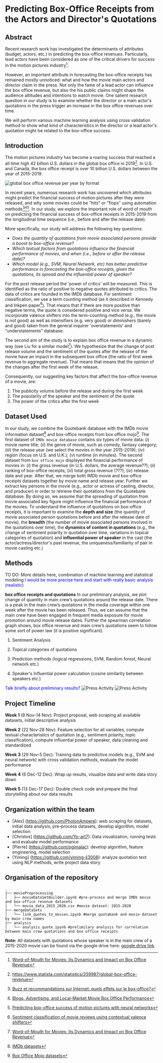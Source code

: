 # Predicting Box-Office Receipts from the Actors and Director's Quotations
## Abstract

Recent research work has investigated the determinants of attributes (budget, actors, etc.) in predicting the box-office revenues. Particularly, lead actors have been considered as one of the critical drivers for success in the motion pictures industry[^word-of-mouth-for-movies].

However, an important attribute in forecasting the box-office receipts has remained mostly unnoticed: what and how the movie main actors and director claim in the press.
Not only the fame of a lead actor can influence the box office revenue, but also the his public claims might shape the audience attitudes and intentions to watch movie. One salient research question in our study is to examine whether the director or a main actor's quotations in the press trigger an increase in the box office revenues over time.

We will perform various machine learning analysis using cross validation method to show what kind of characteristics in the director or a lead actor's quotation might be related to the box-office success.


## Introduction

The motion pictures industry has become a roaring success that reached a all time high 42 billion U.S. dollars in the global box office in 2019[^global-box-office-revenue-per-year]. In U.S. and Canada, the box office receipt is over 10 billion U.S. dollars between the year of 2015-2019.

![global box office revenue per year by format](./assets/global-box-office-revenue-per-year.png)

[^global-box-office-revenue-per-year]: https://www.statista.com/statistics/259987/global-box-office-revenue

In recent years, numerous research work has uncovered which attributes might predict the financial success of motion pictures after they were released, and why some movies could be "hits" or "flops" using automation methods[^buzz-recommandation-internet][^blogs-advertising-local-market][^predicting-motion-picture]. In our study, we explore the important role of word of mouth on predicting the financial success of box-office receipts in 2015-2019 from the longitudinal time sequence (i.e., before and after the release date).

[^buzz-recommandation-internet]: [Buzz et recommandations sur Internet: quels effets sur le box-office?](https://doi.org/10.1177%2F076737010702200304)
[^blogs-advertising-local-market]: [Blogs, Advertising, and Local-Market Movie Box Office Performance](https://doi.org/10.1287/mnsc.2013.1732)
[^predicting-motion-picture]: [Predicting box-office success of motion pictures with neural networks](https://doi.org/10.1016/j.eswa.2005.07.018)

More specifically, our study will address the following key questions:

* *Does the quantity of quotations from movie associated persons provide a boost to box-office revenue?*
* *Which textual factors from quotations influence the financial performance of movies, and when (i.e., before or after the release date)?*
* *Which model (e.g., SVM, Neural Network, etc) has better predictive performance in forecasting the box-office receipts, given the quotations, its spread and the influential power of speaker?*

For the post release period the 'power of critics' will be measured. This is identified as the ratio of positive to negative quotes attributed to critics. The data of critics are founded in the IMDb database. For sentiment classification, we use a term counting method (as it described in Kennedy and Inkpen paper[^sentiment-analysis-paper]). That means that if there are more positive than negative terms, the quote is considered positive and vice versa. We incorporate valence shifters into the term-counting method (e.g., the movie is not good) as well as intensifiers (e.g. very good) or diminishers (barely and good) taken from the general inquirer 'overstatements' and "understatements" database.

[^word-of-mouth-for-movies]: [Word-of-Mouth for Movies: Its Dynamics and Impact on Box Office Revenue](https://papers.ssrn.com/sol3/papers.cfm?abstract_id=1949819)
[^sentiment-analysis-paper]: [Sentiment classification of movie reviews using contextual valence shifters](https://www.cs.utoronto.ca/~akennedy/publications/sentiment_ci_2006.pdf)

The second aim of the study is to explain box office revenue in a dynamic way (see Liu for a similar model[^word-of-mouth-for-movies]). We hypothesize that the change of post release volume and the sentiment of the quotes after the release of the movie have an impact in the subsequent box office (the ratio of first week revenue to aggregate revenue). That means that means that the opinion of the changes after the first week of the release.

Consequently, our suggesting key factors that affect the box-office revenue of a movie, are:
1. The publicity volume before the release and during the first week
2. The popularity of the speaker and the sentiment of the quote
3. The power of the critics after the first week


## Dataset Used

In our study, we combine the Quotebank database with the IMDb movie information dataset[^imdb-database] and box-office receipts from box office mojo[^mojo-database]. The first dataset of ```IMDb movie database``` contains six types of movie data: (*i*) movie name title; (*ii*) the genre of movie, such as comedy, fantasy category; (*iii*) the release year (we select the movies in the year 2015-2019); (*iv*) region (focus on U.S. and U.K.); (*v*) runtime (in minutes). The second dataset from ```box office mojo``` displayed the financial performance of movies in: (*i*) the gross revenue (in U.S. dollars, the average revenue??); (*ii*) ranking of box-office receipts; (*iii*) total gross revenue (???); (*iv*) release date and year. After that, we merge both IMDb movie and box-office receipts datasets together by movie name and release year. Further we extract key persons in the movie (e.g., actor or actress of casting, director, and producer) in order to retrieve their quotations from the Quotebank database. By doing so, we assume that the spreading of quotation from movie associated key figure might influence the financial performance of the movies. To understand the influence of quotations on box-office receipts, it is important to examine the **depth and size** (the quantity of movie associated person quotations before and after the release date of movie), the **breadth** (the number of movie associated persons involved in the quotations over time), the **dynamics of content in quotations** (e.g., the change of sentiment polarity in quotation over time, variations in topical categories of quotation) and **influential power of speaker** in the cast (the actor/actress/director's past revenue, the uniqueness/familiarity of pair in movie casting etc.)

[^imdb-database]: [IMDb datasets](https://datasets.imdbws.com)
[^mojo-database]: [Box Office Mojo datasets](https://www.boxofficemojo.com/year/2015/)


## Methods

TO DO: More details here, combination of machine learning and statistical modeling
<span style="color:blue">I would be more precise here and start with really basic analysis (realistic)</span>

**box office receipts and quotations** In our preliminary analysis, we plot change of quantity in main crew’s quotations around the release date. There is a peak in the main crew’s quotations in the media coverage within one week after the movie has been released. Thus, we can assume that the main crew have been engaged in frequent media exposure for movie promotion around movie release dates. Further the spearman correlation graph shows, box office revenue and main crew’s quotations seem to follow some sort of power law (it is positive significant). 


1. Sentiment Analysis

2. Topical categories of quotations

3. Prediction methods (logical regressions, SVM, Random forest, Neural network etc.)

4. Speaker's Influential power calculation (cosine similarity between speakers etc.)

<span style="color:blue">Talk briefly about preliminary results?</span>
![Press Activity](./analysis/quotes_around_release.png)
![Press Activity](./analysis/gross_vs_occurrences.png)


## Project Timeline

**Week 1** (8 Nov-14 Nov): 
Project proposal, web scraping all available datasets, initial descriptive analysis

**Week 2** (22 Nov-28 Nov): 
Feature selection for all variables, compute textual characteristics of quotation (e.g., sentiment polarity, topic classification), compute influential power of speaker, data cleaning and standardized 

**Week 3** (29 Nov-5 Dec):
Training data to predictive models (e.g., SVM and neural network) with cross validation methods, evaluate the model performance 

**Week 4** (6 Dec-12 Dec):
Wrap up results, visualize data and write data story down

**Week 5** (13 Dec-17 Dec): 
Double check code and prepare the final storytelling about our data results 


## Organization within the team

* [Alex] (https://github.com/PhotonAmpere): web scraping for datasets, initial data analysis, pre-process datasets, develop algorithm, model selection
* [Christos] (https://github.com/Yo-art7): Data visualization, running tests and evaluate model performance
* [Pierre] (https://github.com/pgimalac): develop algorithm, feature engineering, model selection
* [Yiming] (https://github.com/yiming-li3008): analyze quotation text using NLP methods, write project data story

## Organisation of the repository
    .
    ├── moviePreprocessing
    │   ├── movieDataSetBuilder.ipynb #pre-process and merge IMDb movie and box-office revenue datasets
    │   └── movie_data_2015_2020.csv #movie dataset: 2015-2020
    ├── mergeDataSets 
    │   └── link_quotes_to_movies.ipynb #merge quotabank and movie dataset by main crew names 
    ├── analysis
    │   └── analysis_quote.ipynb #prelimilary analysis for correlation between main crew quotations and box office receipts 
    
**Note:** All datasets with quotations whose speaker is in the main crew of a 2015-2020 movie can be found via the google drive here: 
[google drive link](https://drive.google.com/drive/folders/1q0zKAa45PFMZUMzclg4tjHwOMBS6QptM?usp=sharing)

